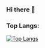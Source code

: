 ### Hi there 👋

<!--
**egehandogan35/egehandogan35** is a ✨ _special_ ✨ repository because its `README.md` (this file) appears on your GitHub profile.

Here are some ideas to get you started:

- 🔭 I’m currently working on ...
- 🌱 I’m currently learning ...
- 👯 I’m looking to collaborate on ...
- 🤔 I’m looking for help with ...
- 💬 Ask me about ...
- 📫 How to reach me: ...
- 😄 Pronouns: ...
- ⚡ Fun fact: ...
-->

### Top Langs: 



[![Top Langs](https://github-readme-stats-edcds-projects.vercel.app//api/top-langs/?username=egehandogan35&layout=compact&theme=vision-friendly-dark&langs_count=10&count_private=false)](https://github.com/anuraghazra/github-readme-stats)


